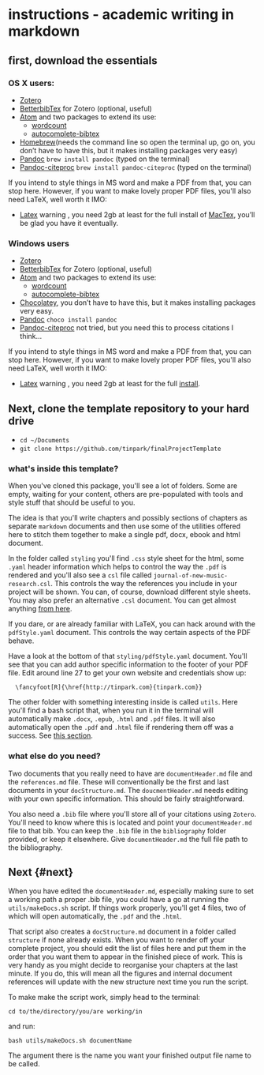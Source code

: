 # instructions - academic writing in markdown

## first, download the essentials
### OS X users:

- [Zotero](https://www.zotero.org/download/)
- [BetterbibTex](https://retorque.re/zotero-better-bibtex/installation/) for Zotero (optional, useful)
- [Atom](https://atom.io/) and two packages to extend its use:
    - [wordcount](https://atom.io/packages/wordcount)
    - [autocomplete-bibtex](https://atom.io/packages/autocomplete-bibtex)
- [Homebrew](https://brew.sh/)(needs the command line so open the terminal up, go on, you don’t have to have this, but it makes installing packages very easy)
- [Pandoc](http://www.pandoc.org) `brew install pandoc` (typed on the terminal)
- [Pandoc-citeproc](https://github.com/jgm/pandoc-citeproc) `brew install pandoc-citeproc` (typed on the terminal)

If you intend to style things in MS word and make a PDF from that, you can stop here. However, if you want to make lovely proper PDF files, you'll also need LaTeX, well worth it IMO:

- [Latex](https://www.latex-project.org/get/) warning , you need 2gb at least for the full install of [MacTex](https://www.tug.org/mactex/), you’ll be glad you have it eventually.

### Windows users

- [Zotero](https://www.zotero.org/download/)
- [BetterbibTex](https://retorque.re/zotero-better-bibtex/installation/) for Zotero (optional, useful)
- [Atom](https://atom.io/) and two packages to extend its use:
    - [wordcount](https://atom.io/packages/wordcount)
    - [autocomplete-bibtex](https://atom.io/packages/autocomplete-bibtex)
- [Chocolatey](https://chocolatey.org/), you don’t have to have this, but it makes installing packages very easy.
- [Pandoc](http://www.pandoc.org) `choco install pandoc`
- [Pandoc-citeproc](https://github.com/jgm/pandoc-citeproc)  not tried, but you need this to process citations I think…

If you intend to style things in MS word and make a PDF from that, you can stop here. However, if you want to make lovely proper PDF files, you'll also need LaTeX, well worth it IMO:

- [Latex](https://www.latex-project.org/get/) warning , you need 2gb at least for the full [install](https://www.latex-tutorial.com/installation/#Windows).

## Next, clone the template repository to your hard drive
- `cd ~/Documents`
- `git clone https://github.com/tinpark/finalProjectTemplate`

### what's inside this template?
When you've cloned this package, you'll see a lot of folders. Some are empty, waiting for your content, others are pre-populated with tools and style stuff that should be useful to you.

The idea is that you'll write chapters and possibly sections of chapters as separate `markdown` documents and then use some of the utilities offered here to stitch them together to make a single pdf, docx, ebook and html document.

In the folder called `styling` you'll find `.css` style sheet for the html, some `.yaml` header information which helps to control the way the `.pdf` is rendered and you'll also see a `csl` file called `journal-of-new-music-research.csl`. This controls the way the references you include in your project will be shown. You can, of course, download different style sheets. You may also prefer an alternative `.csl` document. You can get almost anything [from here](https://www.zotero.org/styles).

If you dare, or are already familiar with LaTeX, you can hack around with the `pdfStyle.yaml` document. This controls the way certain aspects of the PDF behave.

Have a look at the bottom of that `styling/pdfStyle.yaml` document. You'll see that you can add author specific information to the footer of your PDF file. Edit around line 27 to get your own website and credentials show up:

`  \fancyfoot[R]{\href{http://tinpark.com}{tinpark.com}}`

The other folder with something interesting inside is called `utils`. Here you'll find a bash script that, when you run it in the terminal will automatically make `.docx`, `.epub`, `.html` and `.pdf` files. It will also automatically open the `.pdf` and `.html` file if rendering them off was a success. See [this section](#next).


### what else do you need?
Two  documents that you really need to have are `documentHeader.md` file and the `references.md` file.
These will conventionally be the first and last documents in your `docStructure.md`. The `doucmentHeader.md` needs editing with your own specific information. This should be fairly straightforward.

You also need a `.bib` file where you'll store all of your citations using `Zotero`. You'll need to know where this is located and point your `documentHeader.md` file to that bib. You can keep the `.bib` file in the `bibliography` folder provided, or keep it elsewhere. Give `documentHeader.md` the full file path to the bibliography.

## Next {#next}
When you have edited the `documentHeader.md`, especially making sure to set a working path a proper .bib file, you could have a go at running the `utils/makeDocs.sh` script. If things work properly, you'll get 4 files, two of which will open automatically, the `.pdf`
 and the `.html`.

That script also creates a `docStructure.md` document in a folder called `structure` if none already exists. When you want to render off your complete project, you should edit the list of files here and put them in the order that you want them to appear in the finished piece of work. This is very handy as you might decide to reorganise your chapters at the last minute. If you do, this will mean all the figures and internal document references will update with the new structure next time you run the script.

To make make the script work, simply head to the terminal:

`cd to/the/directory/you/are working/in`

and run:

`bash utils/makeDocs.sh documentName`

The argument there is the name you want your finished output file name to be called.
